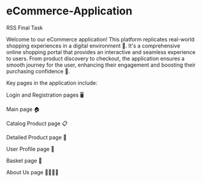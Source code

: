 # eCommerce-Application
RSS Final Task

Welcome to our eCommerce application! This platform replicates real-world shopping experiences in a digital environment 🏪. It's a comprehensive online shopping portal that provides an interactive and seamless experience to users. From product discovery to checkout, the application ensures a smooth journey for the user, enhancing their engagement and boosting their purchasing confidence 🚀.

Key pages in the application include:

Login and Registration pages 🖥️

Main page 🏠

Catalog Product page 📋

Detailed Product page 🔎

User Profile page 👤

Basket page 🛒

About Us page 🙋‍♂️🙋‍♀️
